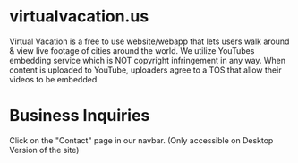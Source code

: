 # virtualvacation.us
Virtual Vacation is a free to use website/webapp that lets users walk around & view live footage of cities around the world. We utilize YouTubes embedding service which is NOT copyright infringement in any way. When content is uploaded to YouTube, uploaders agree to a TOS that allow their videos to be embedded.

# Business Inquiries
Click on the "Contact" page in our navbar. (Only accessible on Desktop Version of the site)
